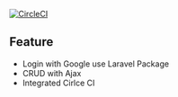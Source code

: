 [![CircleCI](https://circleci.com/gh/hieudt-2054/Laravel-Google-Authentication.svg?style=svg)](https://circleci.com/gh/hieudt-2054/Laravel-Google-Authentication)

## Feature
- Login with Google use Laravel Package
- CRUD with Ajax
- Integrated Cirlce CI

